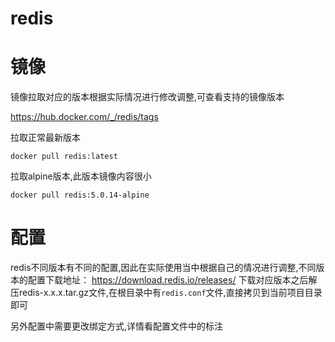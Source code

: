 # redis

# 镜像

镜像拉取对应的版本根据实际情况进行修改调整,可查看支持的镜像版本

https://hub.docker.com/_/redis/tags

拉取正常最新版本

```shell
docker pull redis:latest
```

拉取alpine版本,此版本镜像内容很小

```shell
docker pull redis:5.0.14-alpine
```

# 配置

redis不同版本有不同的配置,因此在实际使用当中根据自己的情况进行调整,不同版本的配置下载地址：
https://download.redis.io/releases/
下载对应版本之后解压redis-x.x.x.tar.gz文件,在根目录中有`redis.conf`文件,直接拷贝到当前项目目录即可

另外配置中需要更改绑定方式,详情看配置文件中的标注